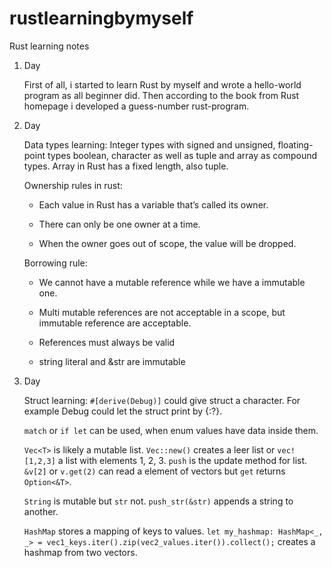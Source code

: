 # rustlearningbymyself
Rust learning notes
1. Day

    First of all, i started to learn Rust by myself and wrote a hello-world program
    as all beginner did. Then according to the book from Rust homepage
    i developed a guess-number rust-program.

2. Day

    Data types learning: Integer types with signed and unsigned, floating-point types
    boolean, character as well as tuple and array as compound types.
    Array in Rust has a fixed length, also tuple.
    
    Ownership rules in rust: 
    
     - Each value in Rust has a variable that’s called its owner.
          
     - There can only be one owner at a time.
          
     - When the owner goes out of scope, the value will be dropped.
     
    Borrowing rule:
    
     - We cannot have a mutable reference while we have a immutable one.
     
     - Multi mutable references are not acceptable in a scope, but immutable
     reference are acceptable.
     
     - References must always be valid
     
     - string literal and &str are immutable
     
3. Day
    
    Struct learning: `#[derive(Debug)]` could give struct a character. For example Debug
    could let the struct print by {:?}.
    
    `match` or `if let` can be used, when enum values have data inside them.
    
    `Vec<T>` is likely a mutable list. `Vec::new()` creates a leer list or `vec![1,2,3]`
    a list with elements 1, 2, 3. `push` is the update method for list. `&v[2]` or `v.get(2)`
    can read a element of vectors but `get` returns `Option<&T>`.
    
    `String` is mutable but `str` not. `push_str(&str)` appends a string to another.
    
    `HashMap` stores a mapping of keys to values. `let my_hashmap: HashMap<_, _> = vec1_keys.iter().zip(vec2_values.iter()).collect();`
    creates a hashmap from two vectors.